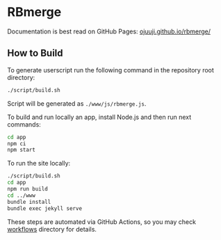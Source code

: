 # RBmerge

Documentation is best read on GitHub Pages: [ojuuji.github.io/rbmerge/](https://ojuuji.github.io/rbmerge/)

## How to Build

To generate userscript run the following command in the repository root directory:

```sh
./script/build.sh
```

Script will be generated as `./www/js/rbmerge.js`.

To build and run locally an app, install Node.js and then run next commands:

```sh
cd app
npm ci
npm start
```

To run the site locally:

```bash
./script/build.sh
cd app
npm run build
cd ../www
bundle install
bundle exec jekyll serve
```

These steps are automated via GitHub Actions, so you may check [workflows](.github/workflows) directory for details.
